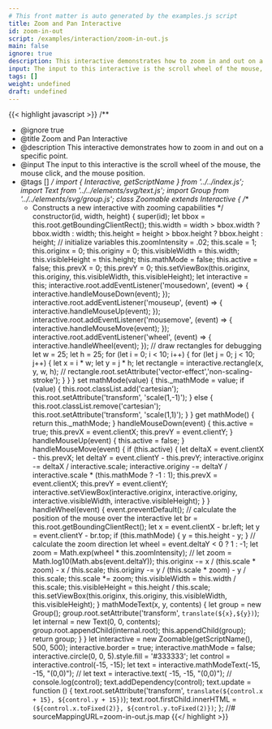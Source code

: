 ```yaml
---
# This front matter is auto generated by the examples.js script
title: Zoom and Pan Interactive
id: zoom-in-out
script: /examples/interaction/zoom-in-out.js
main: false
ignore: true
description: This interactive demonstrates how to zoom in and out on a specific point.
input: The input to this interactive is the scroll wheel of the mouse, the mouse click, and the mouse position.
tags: []
weight: undefined
draft: undefined
---
```


{{< highlight javascript >}}
/**
* @ignore true
* @title Zoom and Pan Interactive
* @description This interactive demonstrates how to zoom in and out on a specific point.
* @input The input to this interactive is the scroll wheel of the mouse, the mouse click, and the mouse position.
* @tags []
*/
import { Interactive, getScriptName } from '../../index.js';
import Text from '../../elements/svg/text.js';
import Group from '../../elements/svg/group.js';
class Zoomable extends Interactive {
    /**
    * Constructs a new interactive with zooming capabilities
    */
    constructor(id, width, height) {
        super(id);
        let bbox = this.root.getBoundingClientRect();
        this.width = width > bbox.width ? bbox.width : width;
        this.height = height > bbox.height ? bbox.height : height;
        // initialize variables
        this.zoomIntensity = .02;
        this.scale = 1;
        this.originx = 0;
        this.originy = 0;
        this.visibleWidth = this.width;
        this.visibleHeight = this.height;
        this.mathMode = false;
        this.active = false;
        this.prevX = 0;
        this.prevY = 0;
        this.setViewBox(this.originx, this.originy, this.visibleWidth, this.visibleHeight);
        let interactive = this;
        interactive.root.addEventListener('mousedown', (event) => { interactive.handleMouseDown(event); });
        interactive.root.addEventListener('mouseup', (event) => { interactive.handleMouseUp(event); });
        interactive.root.addEventListener('mousemove', (event) => { interactive.handleMouseMove(event); });
        interactive.root.addEventListener('wheel', (event) => { interactive.handleWheel(event); });
        // draw rectangles for debugging
        let w = 25;
        let h = 25;
        for (let i = 0; i < 10; i++) {
            for (let j = 0; j < 10; j++) {
                let x = i * w;
                let y = j * h;
                let rectangle = interactive.rectangle(x, y, w, h);
                // rectangle.root.setAttribute('vector-effect','non-scaling-stroke');
            }
        }
    }
    set mathMode(value) {
        this._mathMode = value;
        if (value) {
            this.root.classList.add('cartesian');
            this.root.setAttribute('transform', 'scale(1,-1)');
        }
        else {
            this.root.classList.remove('cartesian');
            this.root.setAttribute('transform', 'scale(1,1)');
        }
    }
    get mathMode() {
        return this._mathMode;
    }
    handleMouseDown(event) {
        this.active = true;
        this.prevX = event.clientX;
        this.prevY = event.clientY;
    }
    handleMouseUp(event) {
        this.active = false;
    }
    handleMouseMove(event) {
        if (this.active) {
            let deltaX = event.clientX - this.prevX;
            let deltaY = event.clientY - this.prevY;
            interactive.originx -= deltaX / interactive.scale;
            interactive.originy -= deltaY / interactive.scale * (this.mathMode ? -1 : 1);
            this.prevX = event.clientX;
            this.prevY = event.clientY;
            interactive.setViewBox(interactive.originx, interactive.originy, interactive.visibleWidth, interactive.visibleHeight);
        }
    }
    handleWheel(event) {
        event.preventDefault();
        // calculate the position of the mouse over the interactive
        let br = this.root.getBoundingClientRect();
        let x = event.clientX - br.left;
        let y = event.clientY - br.top;
        if (this.mathMode) {
            y = this.height - y;
        }
        // calculate the zoom direction
        let wheel = event.deltaY < 0 ? 1 : -1;
        let zoom = Math.exp(wheel * this.zoomIntensity);
        // let zoom = Math.log10(Math.abs(event.deltaY));
        this.originx -= x / (this.scale * zoom) - x / this.scale;
        this.originy -= y / (this.scale * zoom) - y / this.scale;
        this.scale *= zoom;
        this.visibleWidth = this.width / this.scale;
        this.visibleHeight = this.height / this.scale;
        this.setViewBox(this.originx, this.originy, this.visibleWidth, this.visibleHeight);
    }
    mathModeText(x, y, contents) {
        let group = new Group();
        group.root.setAttribute('transform', `translate(${x},${y})`);
        let internal = new Text(0, 0, contents);
        group.root.appendChild(internal.root);
        this.appendChild(group);
        return group;
    }
}
let interactive = new Zoomable(getScriptName(), 500, 500);
interactive.border = true;
interactive.mathMode = false;
interactive.circle(0, 0, 5).style.fill = '#333333';
let control = interactive.control(-15, -15);
let text = interactive.mathModeText(-15, -15, "(0,0)");
// let text = interactive.text( -15, -15, "(0,0)");
// console.log(control);
text.addDependency(control);
text.update = function () {
    text.root.setAttribute('transform', `translate(${control.x + 15}, ${control.y + 15})`);
    text.root.firstChild.innerHTML = `(${control.x.toFixed(2)}, ${control.y.toFixed(2)})`;
};
//# sourceMappingURL=zoom-in-out.js.map
{{</ highlight >}}

